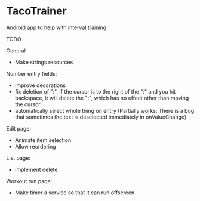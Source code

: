 # TacoTrainer
Android app to help with interval training

TODO

General
 * Make strings resources

Number entry fields:
  * improve decorations
  * fix deletion of ":". If the cursor is to the right of the ":" and you hit backspace, it
    will delete the ":", which has no effect other than moving the cursor.
  * automatically select whole thing on entry (Partially works: There is a bug that sometimes
    the text is deselected immediately in onValueChange)

Edit page:
 * Animate item selection
 * Allow reordering

List page:
 * implement delete

Workout run page:
 * Make timer a service so that it can run offscreen


